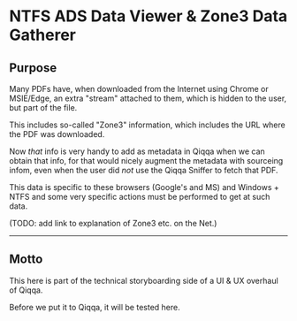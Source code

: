 ﻿# NTFS ADS Data Viewer & Zone3 Data Gatherer

## Purpose

Many PDFs have, when downloaded from the Internet using Chrome or MSIE/Edge, an extra "stream" attached to them, which is hidden to the user, but part of the file.

This includes so-called "Zone3" information, which includes the URL where the PDF was downloaded.

Now *that* info is very handy to add as metadata in Qiqqa when we can obtain that info, for that would nicely augment the metadata with sourceing infom, even when the user did *not* use the Qiqqa Sniffer to fetch that PDF.

This data is specific to these browsers (Google's and MS) and Windows + NTFS and some very specific actions must be performed to get at such data.


(TODO: add link to explanation of Zone3 etc. on the Net.)




---

## Motto

This here is part of the technical storyboarding side of a UI & UX overhaul of Qiqqa.

Before we put it to Qiqqa, it will be tested here.
